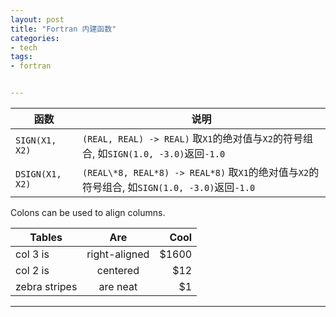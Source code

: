 ```yaml
---
layout: post
title: "Fortran 内建函数"
categories:
- tech
tags:
- fortran


---
```


| 函数               | 说明                          |
| ------------------ | ----------------------------- |
| `SIGN(X1, X2)`       | `(REAL, REAL) -> REAL)` 取`X1`的绝对值与`X2`的符号组合, 如`SIGN(1.0, -3.0)`返回`-1.0`        |
| `DSIGN(X1, X2)`      | `(REAL\*8, REAL*8) -> REAL*8)` 取`X1`的绝对值与`X2`的符号组合, 如`SIGN(1.0, -3.0)`返回`-1.0`        |

Colons can be used to align columns.

| Tables        | Are           | Cool  |
| ------------- |:-------------:| -----:|
| col 3 is      | right-aligned | $1600 |
| col 2 is      | centered      |   $12 |
| zebra stripes | are neat      |    $1 |


-----

